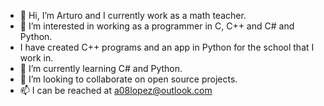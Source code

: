 - 👋 Hi, I’m Arturo and I currently work as a math teacher.
- 👀 I’m interested in working as a programmer in C, C++ and C# and Python. 
- I have created C++ programs and an app in Python for the school that I work in.
- 🌱 I’m currently learning C# and Python.
- 💞️ I’m looking to collaborate on open source projects.
- 📫 I can be reached at a08lopez@outlook.com

<!---
a08lopez/a08lopez is a ✨ special ✨ repository because its `README.md` (this file) appears on your GitHub profile.
You can click the Preview link to take a look at your changes.
--->

